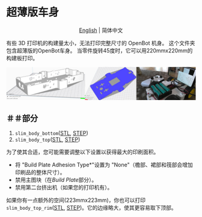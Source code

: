 # 超薄版车身

<p align="center">
  <a href="README.md">English</a> |
  <span>简体中文</span>
</p>

有些 3D 打印机的构建量太小，无法打印完整尺寸的 OpenBot 机身。
这个文件夹包含超薄版的OpenBot车身。
当零件旋转45度时，它可以用220mmx220mm的构建板打印。

![超薄机身](../../../docs/images/slim_body.jpg)

## ＃＃部分

1) `slim_body_bottom`([STL](slim_body_bottom.stl), [STEP](slim_body_bottom.step))
2) `slim_body_top`([STL](slim_body_top.stl), [STEP](slim_body_top.step))

为了使其合适，您可能需要调整以下设置以获得最大的印刷面积。

- 将 "Build Plate Adhesion Type*"设置为 "None"（檐部、裙部和筏部会增加印刷品的整体尺寸）。
- 禁用主图块（在*Build Plate*部分）。
- 禁用第二台挤出机（如果您的打印机有）。

如果你有一点额外的空间(223mmx223mm)，你也可以打印`slim_body_top_rim`([STL](slim_body_top_rim.stl), [STEP](slim_body_top_rim.step))。它的边缘略大，使其更容易取下顶部。